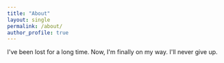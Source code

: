 ```yaml
---
title: "About"
layout: single
permalink: /about/
author_profile: true
---
```

I've been lost for a long time.
Now, I'm finally on my way.
I'll never give up.
